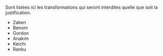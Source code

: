 Sont listées ici les transformations qui seront interdites quelle que soit la justification.

- Zaken
- Benom
- Gordon
- Anakim
- Keichi
- Ranku

